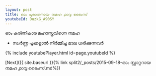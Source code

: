 ```yaml
---
layout: post
title: ഓം പുരാതനായ നമഹ ൧൦൮ ടൈംസ്
youtubeId: DuzkG_A90SY
---
```

 
 
 ഓം കര്ണികാര മഹാസ്ത്രവിഗ്നെ നമഹ 
 
 -  സ്വർണ്ണ പൂക്കളാൽ നിർമ്മിച്ച മാല ധരിക്കുന്നവർ 
 
  
 
  
 
 
 
 
 
 


{% include youtubePlayer.html id=page.youtubeId %}
 
[Next]({{ site.baseurl }}{% link  split2/_posts/2015-09-18-ഓം സ്റ്റാറ്ററായ നമഹ ൧൦൮ ടൈംസ്.md%})
 
